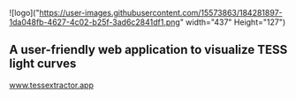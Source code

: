![logo]("https://user-images.githubusercontent.com/15573863/184281897-1da048fb-4627-4c02-b25f-3ad6c2841df1.png" width="437" Height="127")

## A user-friendly web application to visualize TESS light curves

www.tessextractor.app
